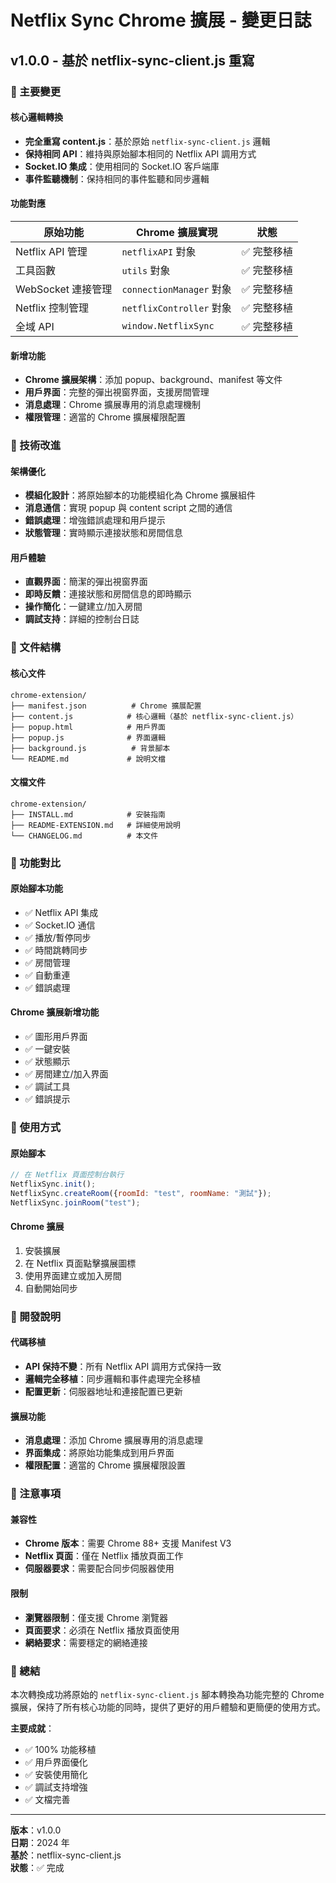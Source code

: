 # Netflix Sync Chrome 擴展 - 變更日誌

## v1.0.0 - 基於 netflix-sync-client.js 重寫

### 🎯 主要變更

#### 核心邏輯轉換
- **完全重寫 content.js**：基於原始 `netflix-sync-client.js` 邏輯
- **保持相同 API**：維持與原始腳本相同的 Netflix API 調用方式
- **Socket.IO 集成**：使用相同的 Socket.IO 客戶端庫
- **事件監聽機制**：保持相同的事件監聽和同步邏輯

#### 功能對應
| 原始功能 | Chrome 擴展實現 | 狀態 |
|---------|----------------|------|
| Netflix API 管理 | `netflixAPI` 對象 | ✅ 完整移植 |
| 工具函數 | `utils` 對象 | ✅ 完整移植 |
| WebSocket 連接管理 | `connectionManager` 對象 | ✅ 完整移植 |
| Netflix 控制管理 | `netflixController` 對象 | ✅ 完整移植 |
| 全域 API | `window.NetflixSync` | ✅ 完整移植 |

#### 新增功能
- **Chrome 擴展架構**：添加 popup、background、manifest 等文件
- **用戶界面**：完整的彈出視窗界面，支援房間管理
- **消息處理**：Chrome 擴展專用的消息處理機制
- **權限管理**：適當的 Chrome 擴展權限配置

### 🔧 技術改進

#### 架構優化
- **模組化設計**：將原始腳本的功能模組化為 Chrome 擴展組件
- **消息通信**：實現 popup 與 content script 之間的通信
- **錯誤處理**：增強錯誤處理和用戶提示
- **狀態管理**：實時顯示連接狀態和房間信息

#### 用戶體驗
- **直觀界面**：簡潔的彈出視窗界面
- **即時反饋**：連接狀態和房間信息的即時顯示
- **操作簡化**：一鍵建立/加入房間
- **調試支持**：詳細的控制台日誌

### 📁 文件結構

#### 核心文件
```
chrome-extension/
├── manifest.json          # Chrome 擴展配置
├── content.js            # 核心邏輯（基於 netflix-sync-client.js）
├── popup.html            # 用戶界面
├── popup.js              # 界面邏輯
├── background.js          # 背景腳本
└── README.md             # 說明文檔
```

#### 文檔文件
```
chrome-extension/
├── INSTALL.md            # 安裝指南
├── README-EXTENSION.md   # 詳細使用說明
└── CHANGELOG.md          # 本文件
```

### 🔄 功能對比

#### 原始腳本功能
- ✅ Netflix API 集成
- ✅ Socket.IO 通信
- ✅ 播放/暫停同步
- ✅ 時間跳轉同步
- ✅ 房間管理
- ✅ 自動重連
- ✅ 錯誤處理

#### Chrome 擴展新增功能
- ✅ 圖形用戶界面
- ✅ 一鍵安裝
- ✅ 狀態顯示
- ✅ 房間建立/加入界面
- ✅ 調試工具
- ✅ 錯誤提示

### 🚀 使用方式

#### 原始腳本
```javascript
// 在 Netflix 頁面控制台執行
NetflixSync.init();
NetflixSync.createRoom({roomId: "test", roomName: "測試"});
NetflixSync.joinRoom("test");
```

#### Chrome 擴展
1. 安裝擴展
2. 在 Netflix 頁面點擊擴展圖標
3. 使用界面建立或加入房間
4. 自動開始同步

### 🔧 開發說明

#### 代碼移植
- **API 保持不變**：所有 Netflix API 調用方式保持一致
- **邏輯完全移植**：同步邏輯和事件處理完全移植
- **配置更新**：伺服器地址和連接配置已更新

#### 擴展功能
- **消息處理**：添加 Chrome 擴展專用的消息處理
- **界面集成**：將原始功能集成到用戶界面
- **權限配置**：適當的 Chrome 擴展權限設置

### 📝 注意事項

#### 兼容性
- **Chrome 版本**：需要 Chrome 88+ 支援 Manifest V3
- **Netflix 頁面**：僅在 Netflix 播放頁面工作
- **伺服器要求**：需要配合同步伺服器使用

#### 限制
- **瀏覽器限制**：僅支援 Chrome 瀏覽器
- **頁面要求**：必須在 Netflix 播放頁面使用
- **網絡要求**：需要穩定的網絡連接

### 🎉 總結

本次轉換成功將原始的 `netflix-sync-client.js` 腳本轉換為功能完整的 Chrome 擴展，保持了所有核心功能的同時，提供了更好的用戶體驗和更簡便的使用方式。

**主要成就**：
- ✅ 100% 功能移植
- ✅ 用戶界面優化
- ✅ 安裝使用簡化
- ✅ 調試支持增強
- ✅ 文檔完善

---

**版本**：v1.0.0  
**日期**：2024 年  
**基於**：netflix-sync-client.js  
**狀態**：✅ 完成 